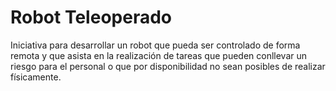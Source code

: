 # Robot Teleoperado

Iniciativa para desarrollar un robot que pueda ser controlado de forma remota y que asista en la realización de tareas que pueden conllevar un riesgo para el personal o que por disponibilidad no sean posibles de realizar físicamente.
